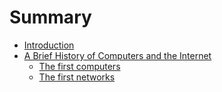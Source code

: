 # Summary

* [Introduction](README.md)
* [A Brief History of Computers and the Internet](chapter1/README.md)
  * [The first computers](chapter1/computers.md)
  * [The first networks](chapter1/networks.md)
